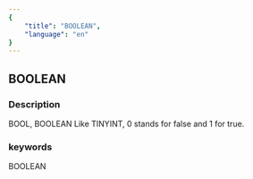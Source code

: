 ```yaml
---
{
    "title": "BOOLEAN",
    "language": "en"
}
---
```


## BOOLEAN
### Description
BOOL, BOOLEAN
Like TINYINT, 0 stands for false and 1 for true.

### keywords
BOOLEAN
